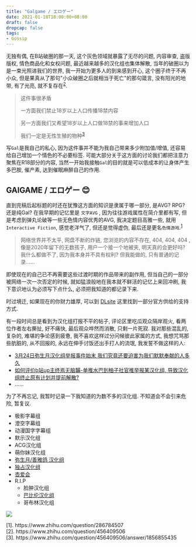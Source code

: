 ```yaml
---
title: "Galgame / エロゲー"
date: 2021-01-18T18:00:00+08:00
draft: false
dropcap: false
tags:
- Gossip
---
```


无独有偶, 在B站破圈的那一天, 这个灰色领域就暴露了无尽的问题, 内容审查, 盗版版权, 情色商品化和女权问题, 最近越来越多的汉化组也集体解散, 当年的破圈以为是一束光照进我们的世界, 我一开始为更多人的到来感到开心, 这个圈子终于不再小众, 但是果真从了那句"小众破圈之后就相当于死亡"的那句箴言, 没有阳光的地带, 有了光亮, 就不复存在<sup>[2](#j2)</sup>.

> 这件事很矛盾
> 
> 一方面我们禁止18岁以上人口传播18禁内容
> 
> 另一方面我们又希望18岁以上人口做18禁的事来增加人口
> 
> 我们一定是无性生殖的物种<sup>[3](#j3)</sup>

写`Gal`是我自己的私心, 因为这件事并不能为我自己带来多少附加值/增值, 还容易给自己增加一个情色的不必要标签. 可能大部分关于这方面的讨论我们都把注意力聚焦在R18部分的内容, 当然一开始我接触`Gal`的目的就是可以低成本的让身体产生多巴胺, 催产素, 达到催眠麻醉自己的作用. 

<!--more-->

## GAlGAME / エロゲー 😊

直到完稿后起标题的时还在犹豫这方面的知识是隶属于哪一部分, 是AVG? RPG? 还是纯Gal? 在我早期的记忆里是 `文字AVG` , 因为往往游戏属性在简介里都有写, 但是考虑到弹丸论破等一些无色情内容优秀的AVG, 我决定题目高雅一些, 就用 `Interactive Fiction`, 感觉老洋气了, 但还是觉得虚伪, 最后还是更名`色情游戏`.<sup>[1](#j1)</sup> 

> 网络世界并不太平, 网盘不断的炸链, 您浏览的内容不存在, 404, 404, 404 , 像是2020年留下的无数孩子, 用户一个接一个地被夹, 明天真的会更好吗? 我什么都做不了, 因为我本身并不具有权利? 但我能做的, 只有普通的记录......

即使现在的自己已不再需要这些过渡时期的作品带来的副作用, 但当自己的一部分被网络一次一次否定的时候, 就如猛浪般地在我本就不鲜活的记忆上来回冲刷, 我下意识地认为必须写下点什么, 必须把我知道的都记录下来. 

时过境迁, 如果现在的你财力雄厚, 可以到 [DLsite](https://www.dlsite.com/home/) 这里找到一部分官方供给的支持方式.

有一段时间总是看到为汉化组打报不平的帖子, 评论区里吃瓜观众隔岸观火, 看两位作者左右撕扯, 好不痛快, 最后观众哗然而消散, 只剩一片死寂. 我对那些混乱的, 复杂的, 难堪的争论感到疲惫, 我不喜欢这样过分问候彼此家属的方式, 我想咒骂那些肮脏的, 从不回报的, 永远在伸手讨饭还出手打人的流氓, 我发誓不做这样的人: 

- [3月24日弥生月汉化组举报事件始末 我们究竟还要迫害为我们默默奉献的人多久](https://www.bilibili.com/read/cv5275470/)
- [如何评价b站up主终焉无脑韛-单推水巴到柚子社官推举报某汉化组, 导致汉化组终止原有计划并提前解散?](https://www.zhihu.com/question/382070522/answer/1101695673)
- ......

为了不再忘记, 我暂时记录一下我知道的为数不多的汉化组. 不知道会不会引来危险, 暂复议.

- 极影字幕组
- 澄空字幕组
- 动漫国字字幕组
- 默示汉化组
- ACG汉化组
- 萌你妹汉化组
- [弥生月/善雅鸽 汉化组](https://esugugugu.com/)
- [独占汉化组](https://dzhhz.wordpress.com/author/duzhanhanhua/)
- [杏爱会](https://pooi.moe/)
- R.I.P
  - 脸肿汉化组
  - [巴比伦汉化组](https://bblacg.com/)
  - 哥布林汉化组



![](https://z3.ax1x.com/2021/06/28/RNt0kn.png)

<div id="j1">[1]. https://www.zhihu.com/question/286784507</div>
<div id="j2">[2]. https://www.zhihu.com/question/456409506</div>
<div id="j3">[3]. https://www.zhihu.com/question/456409506/answer/1856855435</div>

